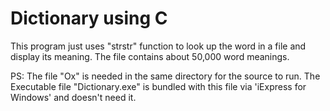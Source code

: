 Dictionary using C
===============

This program just uses "strstr" function to look up the word in a file and display its meaning. The file contains about 50,000 word meanings. 

PS: The file "Ox" is needed in the same directory for the source to run. The Executable file "Dictionary.exe" is bundled with this file via 'iExpress for Windows' and doesn't need it. 